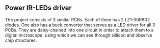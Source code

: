 ## Power IR-LEDs driver 
The project consists of 3 similar PCBs. Each of them has 2 LZ1-00R802 diodes. One also has a buck converter that serves as a LED driver for all 3 PCBs. They are daisy-chained into one circuit in order to attach them to a digital microscope, using which we can see through sillicon and observe chip structures. 